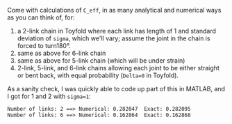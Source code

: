 Come with calculations of `C_eff`, in as many analytical and numerical ways as you can think of, for:

1. a 2-link chain in Toyfold where each link has length of 1 and standard deviation of `sigma`, which we'll vary; assume the joint in the chain is forced to turn180°.
2. same as above for 6-link chain
3. same as above for 5-link chain (which will be under strain)
4. 2-link, 5-link, and 6-link chains allowing each joint to be either straight or bent back, with equal probability (`Delta=0` in Toyfold).

As a sanity check, I was quickly able to code up  part of this in MATLAB, and I got for 1 and 2 with `sigma=1`:

```
Number of links: 2 ==> Numerical: 0.282047  Exact: 0.282095
Number of links: 6 ==> Numerical: 0.162864  Exact: 0.162868
``` 

